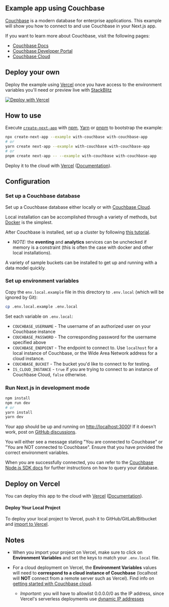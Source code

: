 ## Example app using Couchbase

[Couchbase](https://www.couchbase.com/) is a modern database for enterprise applications. This example will show you how to connect to and use Couchbase in your Next.js app.

If you want to learn more about Couchbase, visit the following pages:

- [Couchbase Docs](https://docs.couchbase.com/)
- [Couchbase Developer Portal](https://developer.couchbase.com/)
- [Couchbase Cloud](https://cloud.couchbase.com/sign-up)

## Deploy your own

Deploy the example using [Vercel](https://vercel.com?utm_source=github&utm_medium=readme&utm_campaign=next-example) once you have access to the environment variables you'll need or preview live with [StackBlitz](https://stackblitz.com/github/vercel/next.js/tree/canary/examples/with-couchbase)

[![Deploy with Vercel](https://vercel.com/button)](https://vercel.com/new/git/external?repository-url=https://github.com/vercel/next.js/tree/canary/examples/with-couchbase&project-name=with-couchbase&repository-name=with-couchbase&env=COUCHBASE_USER,COUCHBASE_PASSWORD,COUCHBASE_ENDPOINT,COUCHBASE_BUCKET,IS_CLOUD_INSTANCE&envDescription=Required%20to%20connect%20the%20app%20with%20Couchbase)

## How to use

Execute [`create-next-app`](https://github.com/vercel/next.js/tree/canary/packages/create-next-app) with [npm](https://docs.npmjs.com/cli/init), [Yarn](https://yarnpkg.com/lang/en/docs/cli/create/) or [pnpm](https://pnpm.io/) to bootstrap the example:

```bash
npx create-next-app --example with-couchbase with-couchbase-app
# or
yarn create next-app --example with-couchbase with-couchbase-app
# or
pnpm create next-app -- --example with-couchbase with-couchbase-app
```

Deploy it to the cloud with [Vercel](https://vercel.com/new?utm_source=github&utm_medium=readme&utm_campaign=next-example) ([Documentation](https://nextjs.org/docs/deployment)).

## Configuration

### Set up a Couchbase database

Set up a Couchbase database either locally or with [Couchbase Cloud](https://cloud.couchbase.com/sign-up).

Local installation can be accomplished through a variety of methods, but [Docker](https://docs.couchbase.com/server/current/install/getting-started-docker.html) is the simplest.

After Couchbase is installed, set up a cluster by following [this tutorial](https://docs.couchbase.com/server/current/manage/manage-nodes/create-cluster.html).

- _NOTE:_ the **eventing** and **analytics** services can be unchecked if memory is a constraint (this is often the case with docker and other local installations).

A variety of sample buckets can be installed to get up and running with a data model quickly.

### Set up environment variables

Copy the `env.local.example` file in this directory to `.env.local` (which will be ignored by Git):

```bash
cp .env.local.example .env.local
```

Set each variable on `.env.local`:

- `COUCHBASE_USERNAME` - The username of an authorized user on your Couchbase instance
- `COUCHBASE_PASSWORD` - The corresponding password for the username specified above
- `COUCHBASE_ENDPOINT` - The endpoint to connect to. Use `localhost` for a local instance of Couchbase, or the Wide Area Network address for a cloud instance.
- `COUCHBASE_BUCKET` - The bucket you'd like to connect to for testing.
- `IS_CLOUD_INSTANCE` - `true` if you are trying to connect to an instance of Couchbase Cloud, `false` otherwise.

### Run Next.js in development mode

```bash
npm install
npm run dev
# or
yarn install
yarn dev
```

Your app should be up and running on [http://localhost:3000](http://localhost:3000)! If it doesn't work, post on [GitHub discussions](https://github.com/vercel/next.js/discussions).

You will either see a message stating "You are connected to Couchbase" or "You are NOT connected to Couchbase". Ensure that you have provided the correct environment variables.

When you are successfully connected, you can refer to the [Couchbase Node.js SDK docs](https://docs.couchbase.com/nodejs-sdk/current/hello-world/start-using-sdk.html) for further instructions on how to query your database.

## Deploy on Vercel

You can deploy this app to the cloud with [Vercel](https://vercel.com?utm_source=github&utm_medium=readme&utm_campaign=next-example) ([Documentation](https://nextjs.org/docs/deployment)).

#### Deploy Your Local Project

To deploy your local project to Vercel, push it to GitHub/GitLab/Bitbucket and [import to Vercel](https://vercel.com/new?utm_source=github&utm_medium=readme&utm_campaign=next-example).

## Notes

- When you import your project on Vercel, make sure to click on **Environment Variables** and set the keys to match your `.env.local` file.

- For a cloud deployment on Vercel, the **Environment Variables** values will need to **correspond to a cloud instance of Couchbase** (localhost will **NOT** connect from a remote server such as Vercel). Find info on [getting started with Couchbase cloud](https://developer.couchbase.com/tutorial-cloud-getting-started/).

  - _Important:_ you will have to allowlist 0.0.0.0/0 as the IP address, since Vercel's serverless deployments use [dynamic IP addresses](https://vercel.com/docs/solutions/databases#allowing-&-blocking-ip-addresses)
